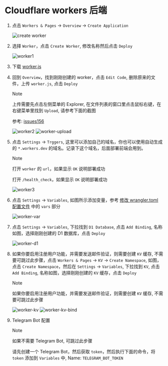# Cloudflare workers 后端

1. 点击 `Workers & Pages` -> `Overview` -> `Create Application`

    ![create worker](/ui_install/worker_home.png)

2. 选择 `Worker`，点击 `Create Worker`, 修改名称然后点击 `Deploy`

    ![worker1](/ui_install/worker-1.png)

3. 下载 [worker.js](https://github.com/dreamhunter2333/cloudflare_temp_email/releases/latest/download/worker.js)

4. 回到 `Overview`，找到刚刚创建的 worker，点击 `Edit Code`, 删除原来的文件，上传 `worker.js`, 点击 `Deploy`

    > [!NOTE]
    > 上传需要先点击左侧菜单的 Explorer,
    > 在文件列表的窗口里点击鼠标右键，在右键菜单里找到 `Upload`,
    > 请参考下面的截图
    >
    > 参考: [issues156](https://github.com/dreamhunter2333/cloudflare_temp_email/issues/156#issuecomment-2079453822)

    ![worker2](/ui_install/worker-2.png)
    ![worker-upload](/ui_install/worker-upload.png)

5. 点击 `Settings` -> `Trggers`, 这里可以添加自己的域名，你也可以使用自动生成的 `*.workers.dev` 的域名。记录下这个域名，后面部署前端会用到。

    > [!NOTE]
    > 打开 `worker` 的 `url`，如果显示 `OK` 说明部署成功
    >
    > 打开 `/health_check`，如果显示 `OK` 说明部署成功

    ![worker3](/ui_install/worker-3.png)

6. 点击 `Settings` -> `Variables`, 如图所示添加变量，参考 [修改 wrangler.toml 配置文件](/zh/guide/cli/worker.html#修改-wrangler-toml-配置文件) 中的 `vars` 部分

    ![worker-var](/ui_install/worker-var.png)

7. 点击 `Settings` -> `Variables`, 下拉找到 `D1 Database`, 点击 `Add Binding`, 名称如图，选择刚刚创建的 D1 数据库，点击 `Deploy`

    ![worker-d1](/ui_install/worker-d1.png)

8. 如果你要启用注册用户功能，并需要发送邮件验证，则需要创建 `KV` 缓存, 不需要可跳过此步骤，点击 `Workers & Pages` -> `KV` -> `Create Namespace`, 如图，点击 `Create Namespace`，然后在 `Settings` -> `Variables`, 下拉找到 `KV`, 点击 `Add Binding`, 名称如图，选择刚刚创建的 `KV` 缓存，点击 `Deploy`
    > [!NOTE]
    > 如果你要启用注册用户功能，并需要发送邮件验证，则需要创建 `KV` 缓存, 不需要可跳过此步骤

    ![worker-kv](/ui_install/worker-kv.png)
    ![worker-kv-bind](/ui_install/worker-kv-bind.png)

9. Telegram Bot 配置

    > [!NOTE]
    > 如果不需要 Telegram Bot, 可跳过此步骤

    请先创建一个 Telegram Bot，然后获取 `token`，然后执行下面的命令，将 `token` 添加到 `Variables` 中, Name: `TELEGRAM_BOT_TOKEN`
